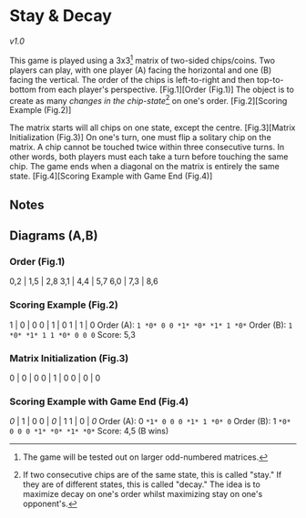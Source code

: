# Stay & Decay
_v1.0_

This game is played using a 3x3[^1] matrix of two-sided chips/coins.
Two players can play, with one player (A) facing the horizontal and one (B) facing the vertical.
The order of the chips is left-to-right and then top-to-bottom from each player's perspective. [Fig.1][Order (Fig.1)]
The object is to create as many *changes in the chip-state*[^2] on one's order. [Fig.2][Scoring Example (Fig.2)]

The matrix starts will all chips on one state, except the centre. [Fig.3][Matrix Initialization (Fig.3)]
On one's turn, one must flip a solitary chip on the matrix.
A chip cannot be touched twice within three consecutive turns.
In other words, both players must each take a turn before touching the same chip.
The game ends when a diagonal on the matrix is entirely the same state. [Fig.4][Scoring Example with Game End (Fig.4)]

## Notes
[^1]: The game will be tested out on larger odd-numbered matrices.
[^2]: If two consecutive chips are of the same state, this is called "stay."
If they are of different states, this is called "decay."
The idea is to maximize decay on one's order whilst maximizing stay on one's opponent's.

## Diagrams (A,B)

### Order (Fig.1)
0,2 | 1,5 | 2,8
3,1 | 4,4 | 5,7
6,0 | 7,3 | 8,6

### Scoring Example (Fig.2)
1   | 0   | 0
0   | 1   | 0
1   | 1   | 0
Order (A): ` 1 *0* 0 0 *1* *0* *1* 1 *0* `
Order (B): ` 1 *0* *1* 1 1 *0* 0 0 0 `
Score: 5,3

### Matrix Initialization (Fig.3)
0   | 0   | 0
0   | 1   | 0
0   | 0   | 0

### Scoring Example with Game End (Fig.4)
*0* | 1   | 0
0   | *0* | 1
1   | 0   | *0*
Order (A): 0 ` *1* 0 0 0 *1* 1 *0* 0 `
Order (B): 1 ` *0* 0 0 0 *1* *0* *1* *0* `
Score: 4,5 (B wins)
